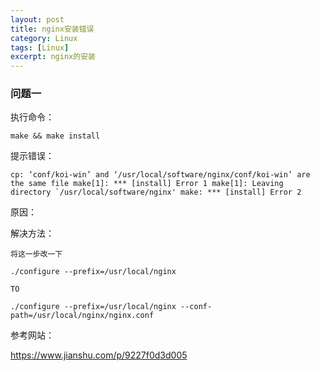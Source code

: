 ```yaml
---
layout: post
title: nginx安装错误
category: Linux
tags: [Linux]
excerpt: nginx的安装
---
```

### 问题一 ###

执行命令： 

    make && make install

提示错误： 

    cp: ‘conf/koi-win’ and ‘/usr/local/software/nginx/conf/koi-win’ are the same file make[1]: *** [install] Error 1 make[1]: Leaving directory `/usr/local/software/nginx' make: *** [install] Error 2


原因：

解决方法：

    将这一步改一下

	./configure --prefix=/usr/local/nginx
	
	TO
	
	./configure --prefix=/usr/local/nginx --conf-path=/usr/local/nginx/nginx.conf

参考网站：

<https://www.jianshu.com/p/9227f0d3d005>